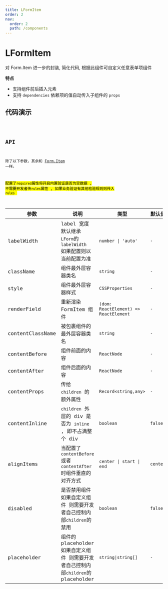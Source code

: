 ```yaml
---
title: LFormItem
order: 2
nav:
  order: 2
  path: /components
---
```


# LFormItem

对 Form.Item 进一步的封装, 简化代码, 根据此组件可自定义任意表单项组件

**特点**

- 支持组件前后插入元素
- 支持 `dependencies` 依赖项的值自动传入子组件的 `props`

## 代码演示

<!-- <code src='./demos/Demo1.tsx'> -->
<code src='./demos/Demo2.tsx'>

## API

除了以下参数，其余和 [Form.Item](https://4x.ant.design/components/form-cn/#Form.Item) 一样。

<mark>配置了`required`属性将开启内置验证是否为空数据 , 不需要开发者传`rules`属性 , 如果业务验证有其他检验规则则传入 `rules` </mark>

| 参数 | 说明 | 类型 | 默认值 |
| --- | --- | --- | --- |
| labelWidth | label 宽度 默认继承 `LForm`的 `labelWidth` 如果配置则以当前配置为准 | `number \| 'auto'` | `-` |
| className | 组件最外层容器类名 | `string` | `-` |
| style | 组件最外层容器样式 | `CSSProperties` | `-` |
| renderField | 重新渲染 FormItem 组件 | `(dom: ReactElement) => ReactElement` | `-` |
| contentClassName | 被包裹组件的最外层容器类名 | `string` | `-` |
| contentBefore | 组件前面的内容 | `ReactNode` | `-` |
| contentAfter | 组件后面的内容 | `ReactNode` | `-` |
| contentProps | 传给 `children` 的额外属性 | `Record<string,any>` | `-` |
| contentInline | `children` 外层的 div 是否为 `inline` , 即不占满整个 div | `boolean` | `false` |
| alignItems | 当配置了 `contentBefore` 或者 `contentAfter` 时组件垂直的对齐方式 | `center \| start \| end` | `center` |
| disabled | 是否禁用组件<br>如果自定义组件 则需要开发者自己控制内部`children`的禁用 | `boolean` | `false` |
| placeholder | 组件的 placeholder<br>如果自定义组件 则需要开发者自己控制内部`children`的 placeholder | `string\|string[]` | `-` |
